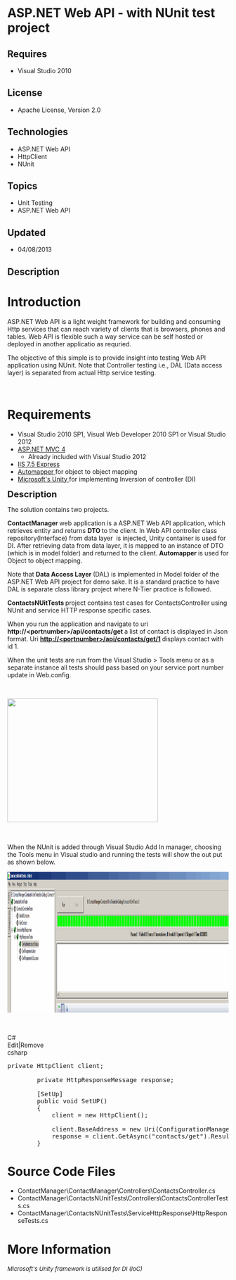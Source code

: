 # ASP.NET Web API - with NUnit test project
## Requires
- Visual Studio 2010
## License
- Apache License, Version 2.0
## Technologies
- ASP.NET Web API
- HttpClient
- NUnit
## Topics
- Unit Testing
- ASP.NET Web API
## Updated
- 04/08/2013
## Description

<h1>Introduction</h1>
<p>ASP.NET Web API is a light weight framework for building and consuming Http services that can reach variety of clients that is browsers, phones and tables. Web API is flexible such a way service can be self hosted or deployed in another applicatio as requried.</p>
<p>The objective of this simple is to provide insight into testing Web API application using NUnit. Note that Controller testing i.e., DAL (Data access layer) is separated from actual Http service testing.</p>
<p>&nbsp;</p>
<h1>Requirements</h1>
<ul>
<li>Visual Studio 2010 SP1, Visual Web Developer 2010 SP1 or Visual Studio 2012 </li><li><a href="http://www.asp.net/mvc/mvc4">ASP.NET MVC 4</a>&nbsp;
<ul>
<li>Already included with Visual Studio 2012 </li></ul>
</li><li><a href="http://www.microsoft.com/en-us/download/details.aspx?id=1038">IIS 7.5 Express</a>
</li><li><a href="http://automapper.org/" target="_blank">Automapper </a>for object to object mapping
</li><li><a href="http://unity.codeplex.com/" target="_blank">Microsoft's Unity </a>for implementing Inversion of controller (DI)
</li></ul>
<p><span style="font-size:20px; font-weight:bold">Description</span></p>
<p>The solution contains two projects.</p>
<p><strong>ContactManager </strong>web application is a ASP.NET Web API application, which retrieves entity and returns
<strong>DTO </strong>to the client. In Web API controller class repository(Interface) from data layer&nbsp; is injected, Unity container is used for DI. After retrieving data from data layer, it is mapped to an instance of DTO (which is in model folder) and
 returned to the client. <strong>Automapper </strong>is used for Object to object mapping.</p>
<p>Note that <strong>Data Access Layer </strong>(DAL) is implemented in Model folder of the ASP.NET Web API project for demo sake. It is a standard practice to have DAL is separate class library project where N-Tier practice is followed.</p>
<p><strong>ContactsNUitTests </strong>project contains test cases for ContactsController using NUnit and service HTTP response specific cases.</p>
<p>When you run the application and navigate to uri <strong>http://&lt;portnumber&gt;/api/contacts/get
</strong>a list of contact is displayed in Json format. Uri <strong><a href="http://%3cportnumber%3e/api/contacts/get/1">http://&lt;portnumber&gt;/api/contacts/get/1</a>
</strong>displays contact with id 1.</p>
<p>When the unit tests are run from the Visual Studio &gt; Tools menu or as a separate instance all tests should pass based on your service port number update in Web.config.</p>
<p>&nbsp;</p>
<p><img id="79562" src="http://i1.code.msdn.s-msft.com/aspnet-web-api-nunit-ac687169/image/file/79562/1/contact_json.jpg" alt="" width="343" height="281"></p>
<p>&nbsp;</p>
<p>When the NUnit is added through Visual Studio Add In manager, choosing the Tools menu in Visual studio and running the tests will show the out put as shown below.</p>
<p><img id="75577" src="75577-nunitconsole.gif" alt="" width="1548" height="320"></p>
<p>&nbsp;</p>
<div class="scriptcode">
<div class="pluginEditHolder" pluginCommand="mceScriptCode">
<div class="title"><span>C#</span></div>
<div class="pluginLinkHolder"><span class="pluginEditHolderLink">Edit</span>|<span class="pluginRemoveHolderLink">Remove</span></div>
<span class="hidden">csharp</span>

<div class="preview">
<pre class="csharp"><span class="cs__keyword">private</span>&nbsp;HttpClient&nbsp;client;&nbsp;
&nbsp;
&nbsp;&nbsp;&nbsp;&nbsp;&nbsp;&nbsp;&nbsp;&nbsp;<span class="cs__keyword">private</span>&nbsp;HttpResponseMessage&nbsp;response;&nbsp;
&nbsp;
&nbsp;&nbsp;&nbsp;&nbsp;&nbsp;&nbsp;&nbsp;&nbsp;[SetUp]&nbsp;
&nbsp;&nbsp;&nbsp;&nbsp;&nbsp;&nbsp;&nbsp;&nbsp;<span class="cs__keyword">public</span>&nbsp;<span class="cs__keyword">void</span>&nbsp;SetUP()&nbsp;
&nbsp;&nbsp;&nbsp;&nbsp;&nbsp;&nbsp;&nbsp;&nbsp;{&nbsp;
&nbsp;&nbsp;&nbsp;&nbsp;&nbsp;&nbsp;&nbsp;&nbsp;&nbsp;&nbsp;&nbsp;&nbsp;client&nbsp;=&nbsp;<span class="cs__keyword">new</span>&nbsp;HttpClient();&nbsp;
&nbsp;&nbsp;&nbsp;&nbsp;&nbsp;&nbsp;&nbsp;&nbsp;&nbsp;&nbsp;&nbsp;&nbsp;&nbsp;
&nbsp;&nbsp;&nbsp;&nbsp;&nbsp;&nbsp;&nbsp;&nbsp;&nbsp;&nbsp;&nbsp;&nbsp;client.BaseAddress&nbsp;=&nbsp;<span class="cs__keyword">new</span>&nbsp;Uri(ConfigurationManager.AppSettings[<span class="cs__string">&quot;serviceBaseUri&quot;</span>]);&nbsp;
&nbsp;&nbsp;&nbsp;&nbsp;&nbsp;&nbsp;&nbsp;&nbsp;&nbsp;&nbsp;&nbsp;&nbsp;response&nbsp;=&nbsp;client.GetAsync(<span class="cs__string">&quot;contacts/get&quot;</span>).Result;&nbsp;
&nbsp;&nbsp;&nbsp;&nbsp;&nbsp;&nbsp;&nbsp;&nbsp;}&nbsp;
</pre>
</div>
</div>
</div>
<h1><span>Source Code Files</span></h1>
<ul>
<li>ContactManager\ContactManager\Controllers\ContactsController.cs </li><li>ContactManager\ContactsNUnitTests\Controllers\ContactsControllerTests.cs </li><li>ContactManager\ContactsNUnitTests\ServiceHttpResponse\HttpResponseTests.cs </li></ul>
<h1>More Information</h1>
<p><span style="font-size:small"><em>Microsoft's Unity framework is utilised for DI (IoC)</em></span></p>
